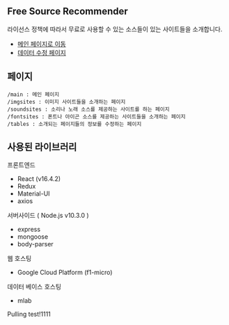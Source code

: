 ## Free Source Recommender

라이선스 정책에 따라서 무료로 사용할 수 있는 소스들이 있는 사이트들을 소개합니다.

- [메인 페이지로 이동](http://104.198.144.48/main)
- [데이터 수정 페이지](http://104.198.144.48/tables)

## 페이지
```
/main : 메인 페이지
/imgsites : 이미지 사이트들을 소개하는 페이지
/soundsites : 소리나 노래 소스를 제공하는 사이트를 하는 페이지
/fontsites : 폰트나 아이곤 소스를 제공하는 사이트들을 소개하는 페이지
/tables : 소개되는 페이지들의 정보를 수정하는 페이지
```

## 사용된 라이브러리

프론트엔드
* React (v16.4.2)
* Redux 
* Material-UI
* axios

서버사이드 ( Node.js v10.3.0 )
* express
* mongoose
* body-parser

웹 호스팅
* Google Cloud Platform (f1-micro)

데이터 베이스 호스팅
* mlab

Pulling test!1111
